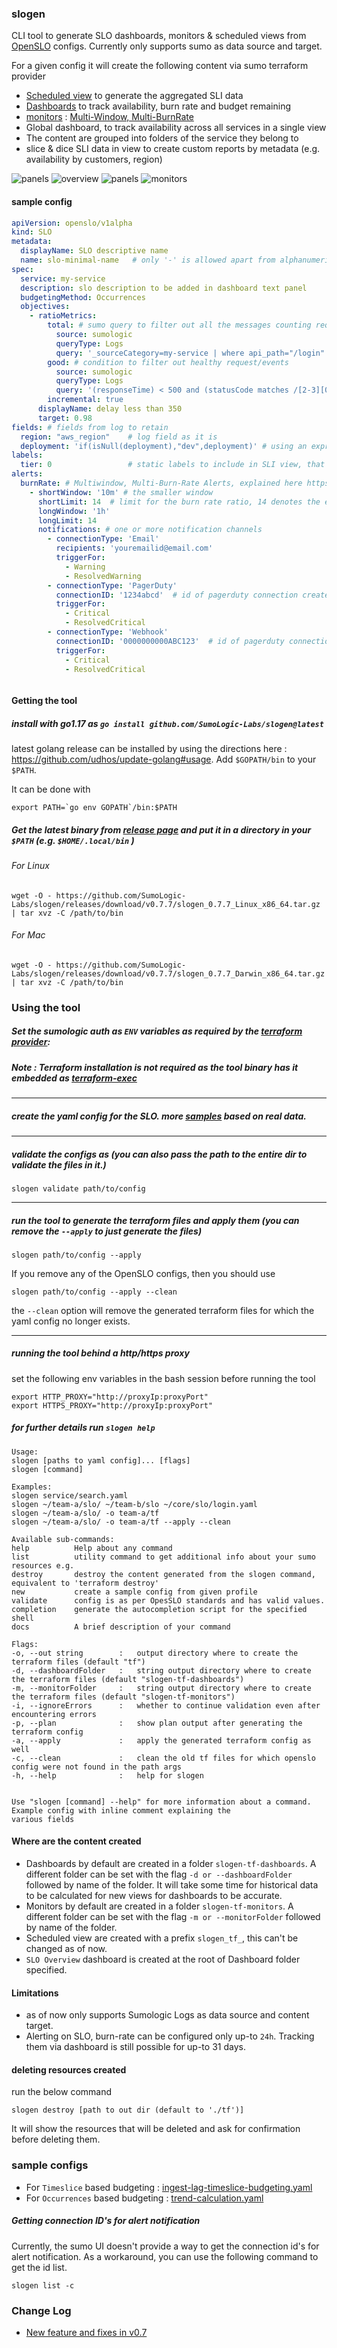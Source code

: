### slogen

CLI tool to generate SLO dashboards, monitors & scheduled views
from [OpenSLO](https://github.com/OpenSLO/OpenSLO#specification) configs. Currently only supports sumo as data source
and target.

For a given config it will create the following content via sumo terraform provider

- [Scheduled view](https://help.sumologic.com/Manage/Scheduled-Views) to generate the aggregated SLI data
- [Dashboards](https://help.sumologic.com/Visualizations-and-Alerts/Dashboard_(New)) to track availability, burn rate
  and budget remaining
- [monitors](https://help.sumologic.com/Visualizations-and-Alerts/Alerts/Monitors) :  [Multi-Window, Multi-BurnRate](https://sre.google/workbook/alerting-on-slos/)
- Global dashboard, to track availability across all services in a single view
- The content are grouped into folders of the service they belong to
- slice & dice SLI data in view to create custom reports by metadata (e.g. availability by customers, region)

![panels](misc/slo_panel.png )
![overview](misc/view_search.png)
![panels](misc/overview.png)
![monitors](misc/monitors.png)

#### sample config

```yaml
apiVersion: openslo/v1alpha
kind: SLO
metadata:
  displayName: SLO descriptive name
  name: slo-minimal-name   # only '-' is allowed apart from alphanumeric chars, '-' not allowed in start or end
spec:
  service: my-service
  description: slo description to be added in dashboard text panel
  budgetingMethod: Occurrences
  objectives:
    - ratioMetrics:
        total: # sumo query to filter out all the messages counting requests for this slo
          source: sumologic
          queryType: Logs
          query: '_sourceCategory=my-service | where api_path="/login"'
        good: # condition to filter out healthy request/events
          source: sumologic
          queryType: Logs
          query: '(responseTime) < 500 and (statusCode matches /[2-3][0-9]{2}/ )'
        incremental: true
      displayName: delay less than 350
      target: 0.98
fields: # fields from log to retain
  region: "aws_region"    # log field as it is
  deployment: 'if(isNull(deployment),"dev",deployment)' # using an expression
labels:
  tier: 0                 # static labels to include in SLI view, that are not present in the log messages
alerts:
  burnRate: # Multiwindow, Multi-Burn-Rate Alerts, explained here https://sre.google/workbook/alerting-on-slos/ 
    - shortWindow: '10m' # the smaller window
      shortLimit: 14  # limit for the burn rate ratio, 14 denotes the error consumed in the window were 14 times the allowed number  
      longWindow: '1h'
      longLimit: 14
      notifications: # one or more notification channels
        - connectionType: 'Email'
          recipients: 'youremailid@email.com'
          triggerFor:
            - Warning
            - ResolvedWarning
        - connectionType: 'PagerDuty'
          connectionID: '1234abcd'  # id of pagerduty connection created in sumo
          triggerFor:
            - Critical
            - ResolvedCritical
        - connectionType: 'Webhook'
          connectionID: '0000000000ABC123'  # id of pagerduty connection created in sumo
          triggerFor:
            - Critical
            - ResolvedCritical



```

#### Getting the tool

##### install with go1.17 as `go install github.com/SumoLogic-Labs/slogen@latest`

latest golang release can be installed by using the directions here : https://github.com/udhos/update-golang#usage.
Add `$GOPATH/bin` to your `$PATH`.

It can be done with

```
export PATH=`go env GOPATH`/bin:$PATH
```

##### Get the latest binary from [release page](https://github.com/SumoLogic-Labs/slogen/releases) and put it in a directory in your `$PATH` (e.g. `$HOME/.local/bin` )

###### For Linux

``` shell
wget -O - https://github.com/SumoLogic-Labs/slogen/releases/download/v0.7.7/slogen_0.7.7_Linux_x86_64.tar.gz | tar xvz -C /path/to/bin
```

###### For Mac

``` shell
wget -O - https://github.com/SumoLogic-Labs/slogen/releases/download/v0.7.7/slogen_0.7.7_Darwin_x86_64.tar.gz | tar xvz -C /path/to/bin
```

### Using the tool

##### Set the sumologic auth as `ENV` variables as required by the [terraform provider](https://registry.terraform.io/providers/SumoLogic/sumologic/latest/docs#environment-variables):

##### _Note_ : Terraform installation is not required as the tool binary has it embedded as [terraform-exec](https://github.com/hashicorp/terraform-exec)

--- 

##### create the yaml config for the SLO. more [samples](samples/openslo) based on real data.

--- 

##### validate the configs as (you can also pass the path to the entire dir to validate the files in it.)

`slogen validate path/to/config`

--- 

##### run the tool to generate the terraform files and apply them (you can remove the `--apply` to just generate the files)

`slogen path/to/config --apply`

If you remove any of the OpenSLO configs, then you should use

`slogen path/to/config --apply --clean`

the `--clean` option will remove the generated terraform files for which the yaml config no longer exists.

--- 

##### running the tool behind a http/https proxy
set the following env variables in the bash session before running the tool

```shell
export HTTP_PROXY="http://proxyIp:proxyPort"
export HTTPS_PROXY="http://proxyIp:proxyPort"
```

##### for further details run `slogen help`

```
Usage:
slogen [paths to yaml config]... [flags]
slogen [command]

Examples:
slogen service/search.yaml 
slogen ~/team-a/slo/ ~/team-b/slo ~/core/slo/login.yaml 
slogen ~/team-a/slo/ -o team-a/tf
slogen ~/team-a/slo/ -o team-a/tf --apply --clean 

Available sub-commands:
help          Help about any command 
list          utility command to get additional info about your sumo resources e.g.
destroy       destroy the content generated from the slogen command, equivalent to 'terraform destroy'
new           create a sample config from given profile 
validate      config is as per OpesSLO standards and has valid values.
completion    generate the autocompletion script for the specified shell 
docs          A brief description of your command 

Flags:
-o, --out string        :   output directory where to create the terraform files (default "tf")
-d, --dashboardFolder   :   string output directory where to create the terraform files (default "slogen-tf-dashboards")
-m, --monitorFolder     :   string output directory where to create the terraform files (default "slogen-tf-monitors")
-i, --ignoreErrors      :   whether to continue validation even after encountering errors 
-p, --plan              :   show plan output after generating the terraform config 
-a, --apply             :   apply the generated terraform config as well 
-c, --clean             :   clean the old tf files for which openslo config were not found in the path args 
-h, --help              :   help for slogen


Use "slogen [command] --help" for more information about a command. Example config with inline comment explaining the
various fields

```

#### Where are the content created

- Dashboards by default are created in a folder `slogen-tf-dashboards`. A different folder can be set with the
  flag `-d or --dashboardFolder` followed by name of the folder. It will take some time for historical data to be
  calculated for new views for dashboards to be accurate.
- Monitors by default are created in a folder `slogen-tf-monitors`. A different folder can be set with the
  flag `-m or --monitorFolder` followed by name of the folder.
- Scheduled view are created with a prefix `slogen_tf_`, this can't be changed as of now.
- `SLO Overview` dashboard is created at the root of Dashboard folder specified.

#### Limitations

- as of now only supports Sumologic Logs as data source and content target.
- Alerting on SLO, burn-rate can be configured only up-to `24h`. Tracking them via dashboard is still possible for up-to
  31 days.

#### deleting resources created

run the below command

`slogen destroy [path to out dir (default to './tf')]`

It will show the resources that will be deleted and ask for confirmation before deleting them. 


### sample configs
- For `Timeslice` based budgeting : [ingest-lag-timeslice-budgeting.yaml](samples/openslo/ingest-lag-timeslice-budgeting.yaml) 
- For `Occurrences` based budgeting : [trend-calculation.yaml](samples/openslo/trend-calculation.yaml) 



##### Getting connection ID's for alert notification
Currently, the sumo UI doesn't provide a way to get the connection id's for alert notification.
As a workaround, you can use the following command to get the id list.

```shell
slogen list -c
```

### Change Log
- [New feature and fixes in v0.7](CHANGELOG.md)

